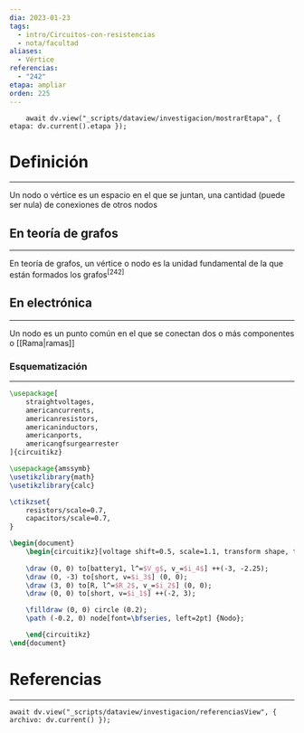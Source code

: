 ```yaml
---
dia: 2023-01-23
tags:
  - intro/Circuitos-con-resistencias
  - nota/facultad
aliases:
  - Vértice
referencias:
  - "242"
etapa: ampliar
orden: 225
---
```

```dataviewjs
	await dv.view("_scripts/dataview/investigacion/mostrarEtapa", { etapa: dv.current().etapa });
```
# Definición
---
Un nodo o vértice es un espacio en el que se juntan, una cantidad (puede ser nula) de conexiones de otros nodos

## En teoría de grafos
---
En teoría de grafos, un vértice o nodo es la unidad fundamental de la que están formados los grafos<sup><a href="#ref-242" style="color: inherit; text-decoration: none;">[242]</a></sup> 

## En electrónica
---
Un nodo es un punto común en el que se conectan dos o más componentes o [[Rama|ramas]]

### Esquematización
---
```tikz
\usepackage[
	straightvoltages,
	americancurrents,
	americanresistors, 
	americaninductors, 
	americanports, 
	americangfsurgearrester
]{circuitikz} 

\usepackage{amssymb}
\usetikzlibrary{math}
\usetikzlibrary{calc}

\ctikzset{
	resistors/scale=0.7,
	capacitors/scale=0.7,
}

\begin{document} 
	\begin{circuitikz}[voltage shift=0.5, scale=1.1, transform shape, thick]
	
	\draw (0, 0) to[battery1, l^=$V_g$, v_=$i_4$] ++(-3, -2.25);
	\draw (0, -3) to[short, v=$i_3$] (0, 0);
	\draw (3, 0) to[R, l^=$R_2$, v_=$i_2$] (0, 0);
	\draw (0, 0) to[short, v=$i_1$] ++(-2, 3);

	\filldraw (0, 0) circle (0.2);
	\path (-0.2, 0) node[font=\bfseries, left=2pt] {Nodo};

	\end{circuitikz}
\end{document}
```


# Referencias
---
```dataviewjs
await dv.view("_scripts/dataview/investigacion/referenciasView", { archivo: dv.current() });
```
